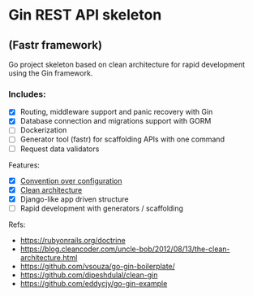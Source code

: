 # Gin REST API skeleton
## (Fastr framework)
Go project skeleton based on clean architecture for rapid development using the Gin framework.

### Includes:
- [x] Routing, middleware support and panic recovery with Gin
- [x] Database connection and migrations support with GORM
- [ ] Dockerization
- [ ] Generator tool (fastr) for scaffolding APIs with one command
- [ ] Request data validators

Features:
- [X] [Convention over configuration](https://learn.microsoft.com/en-us/archive/msdn-magazine/2009/february/patterns-in-practice-convention-over-configuration)
- [x] [Clean architecture](https://articles.wesionary.team/a-clean-architecture-for-web-application-in-go-lang-4b802dd130bb)
- [x] Django-like app driven structure
- [ ] Rapid development with generators / scaffolding

Refs:
- https://rubyonrails.org/doctrine
- https://blog.cleancoder.com/uncle-bob/2012/08/13/the-clean-architecture.html
- https://github.com/vsouza/go-gin-boilerplate/
- https://github.com/dipeshdulal/clean-gin
- https://github.com/eddycjy/go-gin-example
